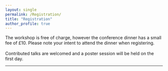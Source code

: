 ```yaml
---
layout: single
permalink: /Registration/
title: "Registration"
author_profile: true
---
```

The workshop is free of charge, however the conference dinner has a small fee of £10. Please note your intent to attend the dinner when registering.  <br /> <br /> Contributed talks are welcomed and a poster session will be held on the first day. 

---
